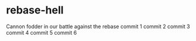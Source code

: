 # rebase-hell
Cannon fodder in our battle against the rebase
commit 1
commit 2
commit 3
commit 4
commit 5
commit 6
